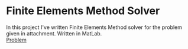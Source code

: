 # Finite Elements Method Solver
In this project I've written Finite Elements Method solver for the problem given in attachment. Written in MatLab.  
<a href="https://github.com/LucasJezap/MiscellaneousAGH/tree/master/Differential%20Equations/FEM_Solver/MES.pdf"> Problem   
